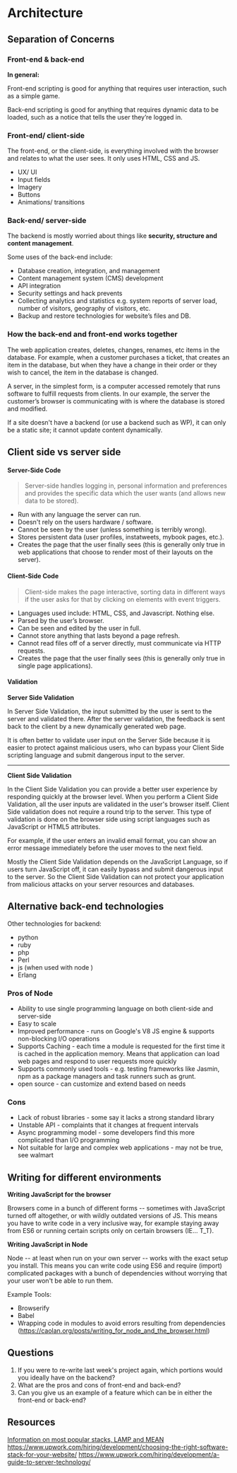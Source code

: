 # Architecture

## Separation of Concerns

### Front-end & back-end
**In general:**

Front-end scripting is good for anything that requires user interaction, such as a simple game.

Back-end scripting is good for anything that requires dynamic data to be loaded, such as a notice that tells the user they’re logged in.

### Front-end/ client-side
The front-end, or the client-side, is everything involved with the browser and relates to what the user sees. It only uses HTML, CSS and JS.

* UX/ UI
* Input fields
* Imagery
* Buttons
* Animations/ transitions


### Back-end/ server-side
The backend is mostly worried about things like **security, structure and content management**.

Some uses of the back-end include:

* Database creation, integration, and management
* Content management system (CMS) development
* API integration
* Security settings and hack prevents
* Collecting analytics and statistics e.g. system reports of server load, number of visitors, geography of visitors, etc.
* Backup and restore technologies for website’s files and DB.


### How the back-end and front-end works together

The web application creates, deletes, changes, renames, etc items in the database. For example, when a customer purchases a ticket, that creates an item in the database, but when they have a change in their order or they wish to cancel, the item in the database is changed.

A server, in the simplest form, is a computer accessed remotely that runs software to fulfill requests from clients. In our example, the server the customer’s browser is communicating with is where the database is stored and modified.

If a site doesn't have a backend (or use a backend such as WP), it can only be a static site; it cannot update content dynamically.



## Client side vs server side

#### Server-Side Code
> Server-side handles logging in, personal information and preferences and provides the specific data which the user wants (and allows new data to be stored).

* Run with any language the server can run.
* Doesn't rely on the users hardware / software.
* Cannot be seen by the user (unless something is terribly wrong).
* Stores persistent data (user profiles, instatweets, mybook pages, etc.).
* Creates the page that the user finally sees (this is generally only true in web applications that choose to render most of their layouts on the server).

#### Client-Side Code
> Client-side makes the page interactive, sorting data in different ways if the user asks for that by clicking on elements with event triggers.

* Languages used include: HTML, CSS, and Javascript. Nothing else.
* Parsed by the user’s browser.
* Can be seen and edited by the user in full.
* Cannot store anything that lasts beyond a page refresh.
* Cannot read files off of a server directly, must communicate via HTTP requests.
* Creates the page that the user finally sees (this is generally only true in single page applications).


#### Validation
**Server Side Validation**

In Server Side Validation, the input submitted by the user is sent to the server and validated there. After the server validation, the feedback is sent back to the client by a new dynamically generated web page.

It is often better to validate user input on the Server Side because it is easier to protect against malicious users, who can bypass your Client Side scripting language and submit dangerous input to the server.

---

**Client Side Validation**

In the Client Side Validation you can provide a better user experience by responding quickly at the browser level. When you perform a Client Side Validation, all the user inputs are validated in the user's browser itself. Client Side validation does not require a round trip to the server. This type of validation is done on the browser side using script languages such as JavaScript or HTML5 attributes.

For example, if the user enters an invalid email format, you can show an error message immediately before the user moves to the next field.

Mostly the Client Side Validation depends on the JavaScript Language, so if users turn JavaScript off, it can easily bypass and submit dangerous input to the server. So the Client Side Validation can not protect your application from malicious attacks on your server resources and databases.



## Alternative back-end technologies
Other technologies for backend:
- python
- ruby
- php
- Perl
- js (when used with node )
- Erlang

### Pros of Node
* Ability to use single programming language on both client-side and server-side
* Easy to scale
* Improved performance - runs on Google's V8 JS engine & supports non-blocking I/O operations
* Supports Caching - each time a module is requested for the first time it is cached in the application memory. Means that application can load web pages and respond to user requests more quickly
* Supports commonly used tools - e.g. testing frameworks like Jasmin, npm as a package managers and task runners such as grunt.
* open source - can customize and extend based on needs

### Cons
* Lack of robust libraries - some say it lacks a strong standard library
* Unstable API - complaints that it changes at frequent intervals
* Async programming model - some developers find this more complicated than I/O programming
* Not suitable for large and complex web applications - may not be true, see walmart


## Writing for different environments

**Writing JavaScript for the browser**

Browsers come in a bunch of different forms -- sometimes with JavaScript turned off altogether, or with wildly outdated versions of JS. This means you have to write code in a very inclusive way, for example staying away from ES6 or running certain scripts only on certain browsers (IE... T_T).

**Writing JavaScript in Node**

Node -- at least when run on your own server -- works with the exact setup you install. This means you can write code using ES6 and require (import) complicated packages with a bunch of dependencies without worrying that your user won't be able to run them.

Example Tools:
* Browserify
* Babel
* Wrapping code in modules to avoid errors resulting from dependencies
(https://caolan.org/posts/writing_for_node_and_the_browser.html)


## Questions
1. If you were to re-write last week's project again, which portions would you ideally have on the backend?
2. What are the pros and cons of front-end and back-end?
3. Can you give us an example of a feature which can be in either the front-end or back-end?


## Resources
[Information on most popular stacks, LAMP and MEAN](https://www.upwork.com/hiring/development/back-end-web-developer/)
https://www.upwork.com/hiring/development/choosing-the-right-software-stack-for-your-website/
https://www.upwork.com/hiring/development/a-guide-to-server-technology/
